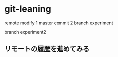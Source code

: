 # git-leaning

remote modify 1
master commit 2
branch experiment

branch experiment2

## リモートの履歴を進めてみる
